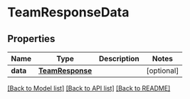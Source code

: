 # TeamResponseData

## Properties
Name | Type | Description | Notes
------------ | ------------- | ------------- | -------------
**data** | [**TeamResponse**](TeamResponse.md) |  | [optional] 

[[Back to Model list]](../README.md#documentation-for-models) [[Back to API list]](../README.md#documentation-for-api-endpoints) [[Back to README]](../README.md)

